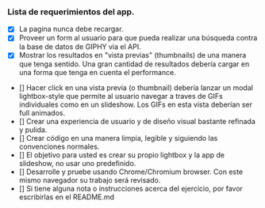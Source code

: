 ### Lista de requerimientos del app.

- [x] La pagina nunca debe recargar.
- [x] Proveer un form al usuario para que pueda realizar una búsqueda contra la base de datos de GIPHY via el API.
- [x] Mostrar los resultados en "vista previas" (thumbnails) de una manera que tenga sentido. Una gran cantidad de resultados debería cargar en una forma que tenga en cuenta el performance. 
- [] Hacer click en una vista previa (o thumbnail) debería lanzar un modal  lightbox-style que permite al usuario navegar a traves de GIFs individuales como en un slideshow. Los GIFs en esta vista deberían ser full animados.
- [] Crear una experiencia de usuario y de diseño visual bastante refinada y pulida.
- [] Crear código en una manera limpia, legible y siguiendo las convenciones normales.
- [] El objetivo para usted es crear su propio lightbox y la app de slideshow, no usar uno predefinido.
- [] Desarrolle y pruebe usando Chrome/Chromium browser. Con este mismo navegador su trabajo será revisado.
- [] Si tiene alguna nota o instrucciones acerca del ejercicio, por favor escribirlas en el README.md